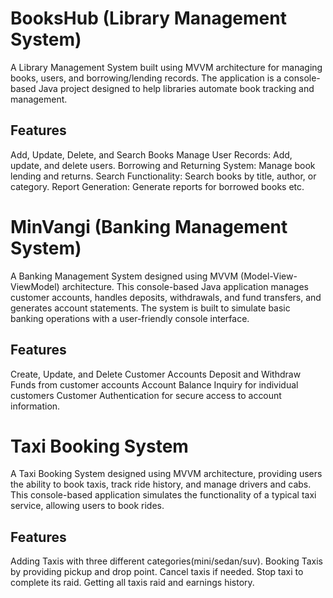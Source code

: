 # BooksHub (Library Management System) 
A Library Management System built using MVVM architecture for managing books, users, and borrowing/lending records. The application is a console-based Java project designed to help libraries automate book tracking and management.
## Features
Add, Update, Delete, and Search Books
Manage User Records: Add, update, and delete users.
Borrowing and Returning System: Manage book lending and returns.
Search Functionality: Search books by title, author, or category.
Report Generation: Generate reports for borrowed books etc.

# MinVangi (Banking Management System)
A Banking Management System designed using MVVM (Model-View-ViewModel) architecture. This console-based Java application manages customer accounts, handles deposits, withdrawals, and fund transfers, and generates account statements.
The system is built to simulate basic banking operations with a user-friendly console interface.
## Features
Create, Update, and Delete Customer Accounts
Deposit and Withdraw Funds from customer accounts
Account Balance Inquiry for individual customers
Customer Authentication for secure access to account information.

# Taxi Booking System 
A Taxi Booking System designed using MVVM architecture, providing users the ability to book taxis, track ride history, and manage drivers and cabs.
This console-based application simulates the functionality of a typical taxi service, allowing users to book rides.

## Features
Adding Taxis with three different categories(mini/sedan/suv).
Booking Taxis by providing pickup and drop point.
Cancel taxis if needed.
Stop taxi to complete its raid.
Getting all taxis raid and earnings history.

